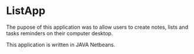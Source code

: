# ListApp

The pupose of this application was to allow users to create notes, lists and tasks reminders on their computer desktop.

This application is written in JAVA Netbeans.
